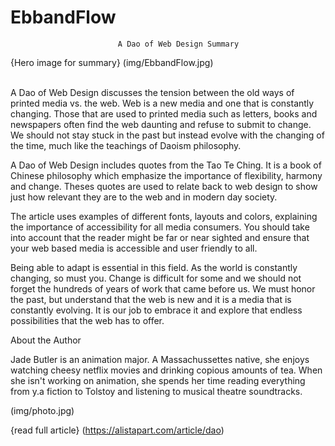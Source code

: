 # EbbandFlow

                            A Dao of Web Design Summary
                       
{Hero image for summary} (img/EbbandFlow.jpg)                       
                     



  A Dao of Web Design discusses the tension between the old ways of printed media vs. the web. 
Web is a new media and one that is constantly changing. Those that are used to printed media such as letters, 
books and newspapers often find the web daunting and refuse to submit to change. We should not stay stuck in the past 
but instead evolve with the changing of the time, much like the teachings of Daoism philosophy.


A Dao of Web Design includes quotes from the Tao Te Ching. It is a book of Chinese philosophy which emphasize the
importance of flexibility, harmony and change. Theses quotes are used to relate back to web design to show just how 
relevant they are to the web and in modern day society.

The article uses examples of different fonts, layouts and colors, explaining the importance of accessibility 
for all media consumers. You should take into account that the reader might be far or near sighted and ensure 
that your web based media is accessible and user friendly to all. 

Being able to adapt is essential in this field. As the world is constantly changing, so must you. 
Change is difficult for some and we should not forget the hundreds of years of work that came before us. 
We must honor the past, but understand that the web is new and it is a media that is constantly evolving. 
It is our job to embrace it and explore that endless possibilities that the web has to offer.







About the Author




  Jade Butler is an animation major. A Massachussettes native, she enjoys watching cheesy netflix movies and drinking copious amounts of tea. When she isn't working on animation, she spends her time reading everything from y.a fiction to Tolstoy and listening to musical theatre soundtracks.



(img/photo.jpg)  


{read full article} (https://alistapart.com/article/dao)
